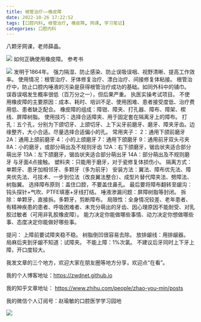 ```yaml
---
title: 根管治疗——橡皮障
date: 2022-10-26 17:22:52
tags: [口腔内科, 根管治疗, 橡皮障, 网课, 学习笔记]
categories: 口腔内科
---
```

八颗牙网课，老师薛晶。

![](https://zymblog-1258069789.cos.ap-chengdu.myqcloud.com/blog0324-rubbdam/01.jpg)
如何正确使用橡皮障。
参考书

![](https://zymblog-1258069789.cos.ap-chengdu.myqcloud.com/blog0324-rubbdam/02.jpg)
发明于1864年。
强力隔湿、防止感染、防止误吸误咽、视野清晰、提高工作效率。
使用情况：根管治疗、牙体修复治疗、漂白治疗、间接修复体粘接。
根管治疗中，防止口腔内唾液的污染是获得根管治疗成功的基础。如同外科中的铺巾。
误吞误咽发生概率很低（百万分之一），但后果严重。
执医实操考试项目。
不使用橡皮障的主要原因：成本、耗时、培训不足、使用困难、患者接受度低、治疗费用低、患者缺乏配合。
橡皮障的组成：障钳、障夹、打孔器、障布、障架、楔线、屏障树脂。
使用技巧：选择合适障夹、用于固定套在隔离牙上的障布。
打孔：五个孔，分别为下颌切牙、上颌切牙、上下尖牙前磨牙、磨牙、障夹牙齿。边缘整齐，大小合适。尽量选择合适偏小的孔。
常用夹子：
2：通用下颌前磨牙
2A：通用上颌前磨牙
4：小的上颌磨牙
7：通用下颌磨牙
9：通用前牙双头弓夹
8A：小的磨牙，或部分萌出及不规则牙齿
12A：右下颌磨牙，锯齿状夹适合部分萌出牙
13A：左下颌磨牙，锯齿状夹适合部分萌出牙
14A：部分萌出及不规则磨牙
与牙面4点接触。
塑料夹：只能用于磨牙，对于瓷修复体损伤小。
隔离方式：单颗牙、患牙加相邻牙、多颗牙（多为前牙）
安装方法：翼法、障布优先法、障夹优先法、弓技术、一步到位法（改良翼法整合）、成型片替代障夹法、劈障法、树脂翼。
选择障布原则：盖住口腔，不要盖住鼻孔。
最后要将障布翻转至龈沟：钝头探针+气吹、PTFE填塞+牙线打结。
唾液渗漏问题：屏障树脂等封闭。
拆除：单颗牙，直接拆。多颗牙，剪断障布。
局限性：全身情况较差、老年患者、有精神疾患的患者、呼吸困难者、未充分萌出的牙齿、因心理原因不能耐受、对乳胶过敏者（可用非乳胶橡皮障）。
能力决定你能做哪些事情、动力决定你想做哪些事、态度决定你能做好哪些事。

提问：
上障前要试障夹稳不稳。
树脂倒凹很容易去除。
放排龈线：用排龈器。
局麻后夹到牙龈不知道：试障夹。
不能上障：1%次氯。
不建议后牙同时上下牙上障，开口度较大。




我发文章的三个地方，欢迎大家在朋友圈等地方分享，欢迎点“在看”。

我的个人博客地址：https://zwdnet.github.io

我的知乎文章地址： https://www.zhihu.com/people/zhao-you-min/posts

我的微信个人订阅号：赵瑜敏的口腔医学学习园地

![](https://zymblog-1258069789.cos.ap-chengdu.myqcloud.com/other/wx.jpg)